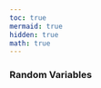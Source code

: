 ```yaml
---
toc: true
mermaid: true
hidden: true
math: true
---
```


### Random Variables


<!-- {% include embed/youtube.html id='10oQMHadGos' %} -->